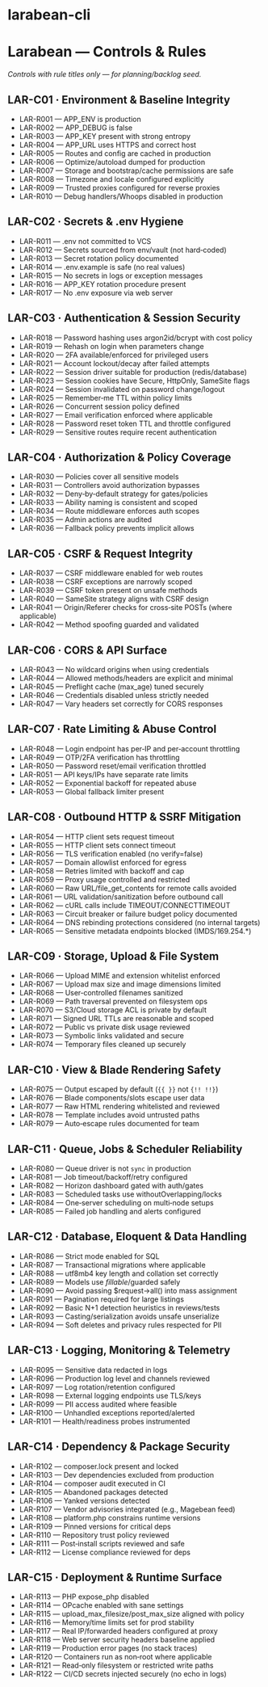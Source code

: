 # larabean-cli

# Larabean — Controls & Rules

_Controls with rule titles only — for planning/backlog seed._


## LAR-C01 · Environment & Baseline Integrity

- LAR-R001 — APP_ENV is production
- LAR-R002 — APP_DEBUG is false
- LAR-R003 — APP_KEY present with strong entropy
- LAR-R004 — APP_URL uses HTTPS and correct host
- LAR-R005 — Routes and config are cached in production
- LAR-R006 — Optimize/autoload dumped for production
- LAR-R007 — Storage and bootstrap/cache permissions are safe
- LAR-R008 — Timezone and locale configured explicitly
- LAR-R009 — Trusted proxies configured for reverse proxies
- LAR-R010 — Debug handlers/Whoops disabled in production

## LAR-C02 · Secrets & .env Hygiene

- LAR-R011 — .env not committed to VCS
- LAR-R012 — Secrets sourced from env/vault (not hard‑coded)
- LAR-R013 — Secret rotation policy documented
- LAR-R014 — .env.example is safe (no real values)
- LAR-R015 — No secrets in logs or exception messages
- LAR-R016 — APP_KEY rotation procedure present
- LAR-R017 — No .env exposure via web server

## LAR-C03 · Authentication & Session Security

- LAR-R018 — Password hashing uses argon2id/bcrypt with cost policy
- LAR-R019 — Rehash on login when parameters change
- LAR-R020 — 2FA available/enforced for privileged users
- LAR-R021 — Account lockout/decay after failed attempts
- LAR-R022 — Session driver suitable for production (redis/database)
- LAR-R023 — Session cookies have Secure, HttpOnly, SameSite flags
- LAR-R024 — Session invalidated on password change/logout
- LAR-R025 — Remember‑me TTL within policy limits
- LAR-R026 — Concurrent session policy defined
- LAR-R027 — Email verification enforced where applicable
- LAR-R028 — Password reset token TTL and throttle configured
- LAR-R029 — Sensitive routes require recent authentication

## LAR-C04 · Authorization & Policy Coverage

- LAR-R030 — Policies cover all sensitive models
- LAR-R031 — Controllers avoid authorization bypasses
- LAR-R032 — Deny‑by‑default strategy for gates/policies
- LAR-R033 — Ability naming is consistent and scoped
- LAR-R034 — Route middleware enforces auth scopes
- LAR-R035 — Admin actions are audited
- LAR-R036 — Fallback policy prevents implicit allows

## LAR-C05 · CSRF & Request Integrity

- LAR-R037 — CSRF middleware enabled for web routes
- LAR-R038 — CSRF exceptions are narrowly scoped
- LAR-R039 — CSRF token present on unsafe methods
- LAR-R040 — SameSite strategy aligns with CSRF design
- LAR-R041 — Origin/Referer checks for cross‑site POSTs (where applicable)
- LAR-R042 — Method spoofing guarded and validated

## LAR-C06 · CORS & API Surface

- LAR-R043 — No wildcard origins when using credentials
- LAR-R044 — Allowed methods/headers are explicit and minimal
- LAR-R045 — Preflight cache (max_age) tuned securely
- LAR-R046 — Credentials disabled unless strictly needed
- LAR-R047 — Vary headers set correctly for CORS responses

## LAR-C07 · Rate Limiting & Abuse Control

- LAR-R048 — Login endpoint has per‑IP and per‑account throttling
- LAR-R049 — OTP/2FA verification has throttling
- LAR-R050 — Password reset/email verification throttled
- LAR-R051 — API keys/IPs have separate rate limits
- LAR-R052 — Exponential backoff for repeated abuse
- LAR-R053 — Global fallback limiter present

## LAR-C08 · Outbound HTTP & SSRF Mitigation

- LAR-R054 — HTTP client sets request timeout
- LAR-R055 — HTTP client sets connect timeout
- LAR-R056 — TLS verification enabled (no verify=false)
- LAR-R057 — Domain allowlist enforced for egress
- LAR-R058 — Retries limited with backoff and cap
- LAR-R059 — Proxy usage controlled and restricted
- LAR-R060 — Raw URL/file_get_contents for remote calls avoided
- LAR-R061 — URL validation/sanitization before outbound call
- LAR-R062 — cURL calls include TIMEOUT/CONNECTTIMEOUT
- LAR-R063 — Circuit breaker or failure budget policy documented
- LAR-R064 — DNS rebinding protections considered (no internal targets)
- LAR-R065 — Sensitive metadata endpoints blocked (IMDS/169.254.*)

## LAR-C09 · Storage, Upload & File System

- LAR-R066 — Upload MIME and extension whitelist enforced
- LAR-R067 — Upload max size and image dimensions limited
- LAR-R068 — User‑controlled filenames sanitized
- LAR-R069 — Path traversal prevented on filesystem ops
- LAR-R070 — S3/Cloud storage ACL is private by default
- LAR-R071 — Signed URL TTLs are reasonable and scoped
- LAR-R072 — Public vs private disk usage reviewed
- LAR-R073 — Symbolic links validated and secure
- LAR-R074 — Temporary files cleaned up securely

## LAR-C10 · View & Blade Rendering Safety

- LAR-R075 — Output escaped by default (`{{ }}` not `{!! !!}`)
- LAR-R076 — Blade components/slots escape user data
- LAR-R077 — Raw HTML rendering whitelisted and reviewed
- LAR-R078 — Template includes avoid untrusted paths
- LAR-R079 — Auto‑escape rules documented for team

## LAR-C11 · Queue, Jobs & Scheduler Reliability

- LAR-R080 — Queue driver is not `sync` in production
- LAR-R081 — Job timeout/backoff/retry configured
- LAR-R082 — Horizon dashboard gated with auth/gates
- LAR-R083 — Scheduled tasks use withoutOverlapping/locks
- LAR-R084 — One‑server scheduling on multi‑node setups
- LAR-R085 — Failed job handling and alerts configured

## LAR-C12 · Database, Eloquent & Data Handling

- LAR-R086 — Strict mode enabled for SQL
- LAR-R087 — Transactional migrations where applicable
- LAR-R088 — utf8mb4 key length and collation set correctly
- LAR-R089 — Models use $fillable/$guarded safely
- LAR-R090 — Avoid passing $request->all() into mass assignment
- LAR-R091 — Pagination required for large listings
- LAR-R092 — Basic N+1 detection heuristics in reviews/tests
- LAR-R093 — Casting/serialization avoids unsafe unserialize
- LAR-R094 — Soft deletes and privacy rules respected for PII

## LAR-C13 · Logging, Monitoring & Telemetry

- LAR-R095 — Sensitive data redacted in logs
- LAR-R096 — Production log level and channels reviewed
- LAR-R097 — Log rotation/retention configured
- LAR-R098 — External logging endpoints use TLS/keys
- LAR-R099 — PII access audited where feasible
- LAR-R100 — Unhandled exceptions reported/alerted
- LAR-R101 — Health/readiness probes instrumented

## LAR-C14 · Dependency & Package Security

- LAR-R102 — composer.lock present and locked
- LAR-R103 — Dev dependencies excluded from production
- LAR-R104 — composer audit executed in CI
- LAR-R105 — Abandoned packages detected
- LAR-R106 — Yanked versions detected
- LAR-R107 — Vendor advisories integrated (e.g., Magebean feed)
- LAR-R108 — platform.php constrains runtime versions
- LAR-R109 — Pinned versions for critical deps
- LAR-R110 — Repository trust policy reviewed
- LAR-R111 — Post‑install scripts reviewed and safe
- LAR-R112 — License compliance reviewed for deps

## LAR-C15 · Deployment & Runtime Surface

- LAR-R113 — PHP expose_php disabled
- LAR-R114 — OPcache enabled with sane settings
- LAR-R115 — upload_max_filesize/post_max_size aligned with policy
- LAR-R116 — Memory/time limits set for prod stability
- LAR-R117 — Real IP/forwarded headers configured at proxy
- LAR-R118 — Web server security headers baseline applied
- LAR-R119 — Production error pages (no stack traces)
- LAR-R120 — Containers run as non‑root where applicable
- LAR-R121 — Read‑only filesystem or restricted write paths
- LAR-R122 — CI/CD secrets injected securely (no echo in logs)
